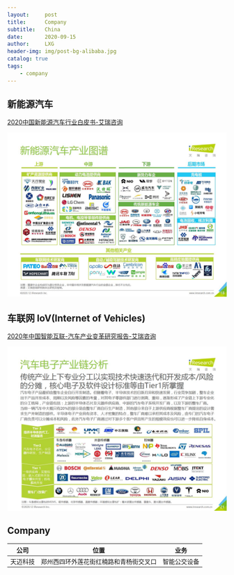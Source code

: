 ```yaml
---
layout:     post
title:      Company
subtitle:   China
date:       2020-09-15
author:     LXG
header-img: img/post-bg-alibaba.jpg
catalog: true
tags:
    - company
---
```


## 新能源汽车

[2020中国新能源汽车行业白皮书-艾瑞咨询](https://www.iresearch.com.cn/Detail/report?id=3713&isfree=0)

![electric_car](/images/car/electric_car.jpg)

## 车联网 IoV(Internet of Vehicles)

[2020年中国智能互联-汽车产业变革研究报告-艾瑞咨询](https://www.iresearch.com.cn/Detail/report?id=3696&isfree=0)

![vehicle_electronics](/images/car/vehicle_electronics.jpg)


## Company

| 公司 | 位置 | 业务 |
| :---: | :----: | :----: |
| 天迈科技 | 郑州西四环外莲花街红楠路和青杨街交叉口 | 智能公交设备 |




